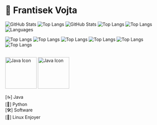 # 👋 Frantisek Vojta

![GitHub Stats](https://github-readme-stats.vercel.app/api?username=frantisek-vojta&show_icons=true&theme=dark)
![Top Langs](https://github-readme-stats.vercel.app/api/top-langs/?username=frantisek-vojta&layout=compact)
![GitHub Stats](https://github-readme-stats.vercel.app/api?username=frantisek-vojta&show_icons=true&theme=dark)
![Top Langs](https://github-readme-stats.vercel.app/api/top-langs/?username=frantisek-vojta&langs_count=10&layout=compact)
![Top Langs](https://github-readme-stats.vercel.app/api/top-langs/?username=frantisek-vojta&layout=compact&theme=light&langs_count=10)
![Languages](https://github-readme-stats.vercel.app/api/top-langs/?username=frantisek-vojta&theme=radical&layout=pie&langs_count=10)

![Top Langs](https://github-readme-stats.vercel.app/api/top-langs/?username=frantisek-vojta&langs_count=10&layout=normal&hide=issues)
![Top Langs](https://github-readme-stats.vercel.app/api/top-langs/?username=frantisek-vojta&langs_count=10&layout=compact)
![Top Langs](https://github-readme-stats.vercel.app/api/top-langs/?username=frantisek-vojta&langs_count=10&layout=normal)
![Top Langs](https://github-readme-stats.vercel.app/api/top-langs/?username=frantisek-vojta&langs_count=10&layout=pie)
![Top Langs](https://github-readme-stats.vercel.app/api/top-langs/?username=frantisek-vojta&langs_count=10&layout=radical)
![Top Langs](https://github-readme-stats.vercel.app/api/top-langs/?username=frantisek-vojta&langs_count=10&layout=donut)

<br> <img src="https://techstack-generator.vercel.app/python-icon.svg" alt="Java Icon" width="100">
<img src="https://techstack-generator.vercel.app/java-icon.svg" alt="Java Icon" width="100"> <br> 

    
[☕] Java  
[🐍] Python  
[🛠️] Software                                                                                                                                                                                                                                                                                                                                                                                                                                                                                                                                                                                                            
[🐧] Linux Enjoyer

